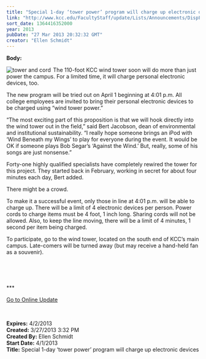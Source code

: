 ```yaml
---
title: "Special 1-day ‘tower power’ program will charge up electronic devices"
link: "http://www.kcc.edu/FacultyStaff/update/Lists/Announcements/DispForm.aspx?ID=1040"
sort_date: 1364416352000
year: 2013
pubDate: "27 Mar 2013 20:32:32 GMT"
creator: "Ellen Schmidt"
---
```


<div><b>Body:</b> <div class="ExternalClass617B6C4908C44BE6A1358D2D964F8C1F">
<div></div>
<p></p>
<div style="float:left;margin-right:6px"><img alt="tower and cord" src="/FacultyStaff/update/PublishingImages/tower_and_cord.jpg" /></div>
<p>The 110-foot KCC wind tower soon will do more than just power the campus. For a limited time, it will charge personal electronic devices, too. </p>
<p>The new program will be tried out on April 1 beginning at 4:01 p.m. All college employees are invited to bring their personal electronic devices to be charged using “wind tower power.” </p>
<p>“The most exciting part of this proposition is that we will hook directly into the wind tower out in the field,” said Bert Jacobson, dean of environmental and institutional sustainability. “I really hope someone brings an iPod with ‘Wind Beneath my Wings’ to play for everyone during the event. It would be OK if someone plays Bob Segar’s ‘Against the Wind.’ But, really, some of his songs are just nonsense.”</p>
<p>Forty-one highly qualified specialists have completely rewired the tower for this project. They started back in February, working in secret for about four minutes each day, Bert added.</p>
<p>There might be a crowd. </p>
<p>To make it a successful event, only those in line at 4:01 p.m. will be able to charge up. There will be a limit of 4 electronic devices per person. Power cords to charge items must be 4 foot, 1 inch long. Sharing cords will not be allowed. Also, to keep the line moving, there will be a limit of 4 minutes, 1 second per item being charged.</p>
<p>To participate, go to the wind tower, located on the south end of KCC’s main campus. Late-comers will be turned away (but may receive a hand-held fan as a souvenir).</p>
<p> </p>
<p> </p>
<div>
<div>
<div>
<div>
<div>
<p>***</p>
<p><a href="/FacultyStaff/update/Pages/dailyupdate.aspx">Go to Online Update</a></p>
<p><br /></p></div></div></div></div></div></div></div>
<div><b>Expires:</b> 4/2/2013</div>
<div><b>Created:</b> 3/27/2013 3:32 PM</div>
<div><b>Created By:</b> Ellen Schmidt</div>
<div><b>Start Date:</b> 4/1/2013</div>
<div><b>Title:</b> Special 1-day ‘tower power’ program will charge up electronic devices</div>
